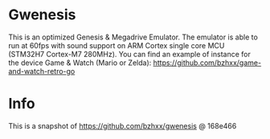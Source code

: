 # Gwenesis
This is an optimized Genesis & Megadrive Emulator.
The emulator is able to run at 60fps with sound support on ARM Cortex single core MCU (STM32H7 Cortex-M7 280MHz).
You can find an example of instance for the device Game & Watch (Mario or Zelda):
https://github.com/bzhxx/game-and-watch-retro-go

# Info 
This is a snapshot of https://github.com/bzhxx/gwenesis @ 168e466
